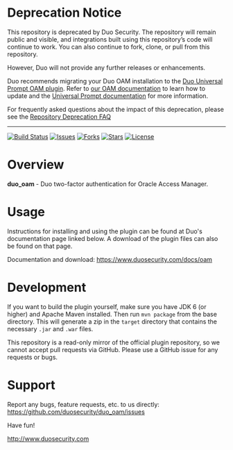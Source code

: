# Deprecation Notice

This repository is deprecated by Duo Security.  The repository will remain public and visible, and integrations built using this repository’s code will continue to work.  You can also continue to fork, clone, or pull from this repository.

However, Duo will not provide any further releases or enhancements.

Duo recommends migrating your Duo OAM installation to the [Duo Universal Prompt OAM plugin](https://github.com/duosecurity/duo_universal_oam). Refer to [our OAM documentation](https://duo.com/docs/oam#update-the-duo-plugin) to learn how to update and the [Universal Prompt documentation](https://duo.com/docs/universal-prompt-update-guide) for more information.

For frequently asked questions about the impact of this deprecation, please see the [Repository Deprecation FAQ](https://duosecurity.github.io/faq.html)

----

[![Build Status](https://github.com/duosecurity/duo_oam_plugin/workflows/Java%20CI/badge.svg)](https://github.com/duosecurity/duo_oam_plugin/actions)
[![Issues](https://img.shields.io/github/issues/duosecurity/duo_oam_plugin)](https://github.com/duosecurity/duo_oam_plugin/issues)
[![Forks](https://img.shields.io/github/forks/duosecurity/duo_oam_plugin)](https://github.com/duosecurity/duo_oam_plugin/network/members)
[![Stars](https://img.shields.io/github/stars/duosecurity/duo_oam_plugin)](https://github.com/duosecurity/duo_oam_plugin/stargazers)
[![License](https://img.shields.io/badge/License-View%20License-orange)](https://github.com/duosecurity/duo_oam_plugin/blob/master/LICENSE)

# Overview

**duo_oam** - Duo two-factor authentication for Oracle Access Manager.

# Usage

Instructions for installing and using the plugin can be found at Duo's documentation page linked below.  A download of the plugin files can also be found on that page.

Documentation and download: <https://www.duosecurity.com/docs/oam>

# Development

If you want to build the plugin yourself, make sure you have JDK 6 (or higher) and Apache Maven installed.  Then run `mvn package` from the base directory.  This will generate a zip in the `target` directory that contains the necessary `.jar` and `.war` files.

This repository is a read-only mirror of the official plugin repository, so we cannot accept pull requests via GitHub.  Please use a GitHub issue for any requests or bugs.

# Support

Report any bugs, feature requests, etc. to us directly:
<https://github.com/duosecurity/duo_oam/issues>

Have fun!

<http://www.duosecurity.com>
